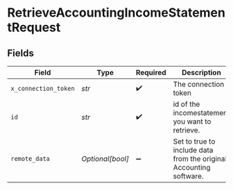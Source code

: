 # RetrieveAccountingIncomeStatementRequest


## Fields

| Field                                                              | Type                                                               | Required                                                           | Description                                                        |
| ------------------------------------------------------------------ | ------------------------------------------------------------------ | ------------------------------------------------------------------ | ------------------------------------------------------------------ |
| `x_connection_token`                                               | *str*                                                              | :heavy_check_mark:                                                 | The connection token                                               |
| `id`                                                               | *str*                                                              | :heavy_check_mark:                                                 | id of the incomestatement you want to retrieve.                    |
| `remote_data`                                                      | *Optional[bool]*                                                   | :heavy_minus_sign:                                                 | Set to true to include data from the original Accounting software. |